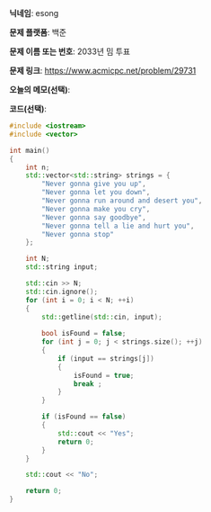 **닉네임**: esong

**문제 플랫폼**: 백준

**문제 이름 또는 번호**: 2033년 밈 투표

**문제 링크**: https://www.acmicpc.net/problem/29731

**오늘의 메모(선택)**:

**코드(선택)**:
```cpp
#include <iostream>
#include <vector>

int	main()
{
	int n;
	std::vector<std::string> strings = {
		"Never gonna give you up",
		"Never gonna let you down",
		"Never gonna run around and desert you",
		"Never gonna make you cry",
		"Never gonna say goodbye",
		"Never gonna tell a lie and hurt you",
		"Never gonna stop"
	};

	int	N;
	std::string	input;

	std::cin >> N;
	std::cin.ignore();
	for (int i = 0; i < N; ++i)
	{
		std::getline(std::cin, input);
		
		bool isFound = false;
		for (int j = 0; j < strings.size(); ++j)
		{
			if (input == strings[j])
			{
				isFound = true;
				break ;
			}
		}

		if (isFound == false)
		{
			std::cout << "Yes";
			return 0;
		}
	}

	std::cout << "No";

	return 0;
}
```

